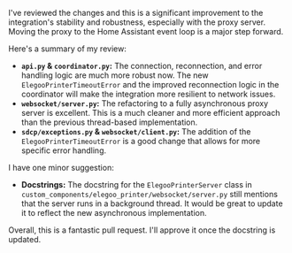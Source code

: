 I've reviewed the changes and this is a significant improvement to the integration's stability and robustness, especially with the proxy server. Moving the proxy to the Home Assistant event loop is a major step forward.

Here's a summary of my review:

*   **`api.py` & `coordinator.py`:** The connection, reconnection, and error handling logic are much more robust now. The new `ElegooPrinterTimeoutError` and the improved reconnection logic in the coordinator will make the integration more resilient to network issues.
*   **`websocket/server.py`:** The refactoring to a fully asynchronous proxy server is excellent. This is a much cleaner and more efficient approach than the previous thread-based implementation.
*   **`sdcp/exceptions.py` & `websocket/client.py`:** The addition of the `ElegooPrinterTimeoutError` is a good change that allows for more specific error handling.

I have one minor suggestion:

*   **Docstrings:** The docstring for the `ElegooPrinterServer` class in `custom_components/elegoo_printer/websocket/server.py` still mentions that the server runs in a background thread. It would be great to update it to reflect the new asynchronous implementation.

Overall, this is a fantastic pull request. I'll approve it once the docstring is updated.
